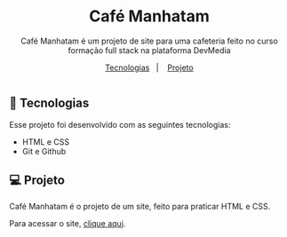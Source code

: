 <h1 align="center"> Café Manhatam </h1>

<p align="center">
Café Manhatam é um projeto de site para uma cafeteria feito no curso formação full stack na plataforma DevMedia  <br/>
</p>

<p align="center">
  <a href="#-tecnologias">Tecnologias</a>&nbsp;&nbsp;&nbsp;|&nbsp;&nbsp;&nbsp;
  <a href="#-projeto">Projeto</a>
</p>

<p align="center">
  <img >
</p>

## 🚀 Tecnologias

Esse projeto foi desenvolvido com as seguintes tecnologias:

- HTML e CSS
- Git e Github

## 💻 Projeto

Café Manhatam é o projeto de um site, feito para praticar HTML e CSS.

Para acessar o site, [clique aqui](https://rodrigovs1993.github.io/Caf-Manhatam/).
